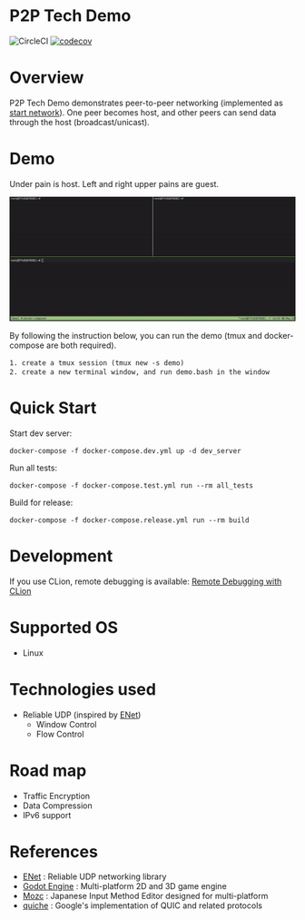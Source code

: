 # P2P Tech Demo

![CircleCI](https://img.shields.io/circleci/build/github/42milez/p2p-techdemo/master?logo=CircleCI&token=d96746bb95c952ba079e569f683d11478f419ebb) [![codecov](https://codecov.io/gh/42milez/p2p-techdemo/branch/master/graph/badge.svg?token=IQG9ZT9JZ4)](https://codecov.io/gh/42milez/p2p-techdemo)

# Overview

P2P Tech Demo demonstrates peer-to-peer networking (implemented as [start network](https://en.wikipedia.org/wiki/Star_network)). One peer becomes host, and other peers can send data through the host (broadcast/unicast).

# Demo

Under pain is host. Left and right upper pains are guest.

![demo](./docs/demo.gif)

By following the instruction below, you can run the demo (tmux and docker-compose are both required).

```
1. create a tmux session (tmux new -s demo)
2. create a new terminal window, and run demo.bash in the window
```

# Quick Start

Start dev server:

```
docker-compose -f docker-compose.dev.yml up -d dev_server
```

Run all tests:

```
docker-compose -f docker-compose.test.yml run --rm all_tests
```

Build for release:

```
docker-compose -f docker-compose.release.yml run --rm build
```

# Development

If you use CLion, remote debugging is available: [Remote Debugging with CLion](https://github.com/42milez/p2p-techdemo/wiki/Remote-Debugging-with-CLion)

# Supported OS

- Linux

# Technologies used

- Reliable UDP (inspired by [ENet](https://github.com/lsalzman/enet))
  - Window Control
  - Flow Control

# Road map

- Traffic Encryption
- Data Compression
- IPv6 support

# References

- [ENet](https://github.com/lsalzman/enet) : Reliable UDP networking library
- [Godot Engine](https://github.com/godotengine/godot) : Multi-platform 2D and 3D game engine
- [Mozc](https://github.com/google/mozc) : Japanese Input Method Editor designed for multi-platform
- [quiche](https://quiche.googlesource.com/quiche/) : Google's implementation of QUIC and related protocols
